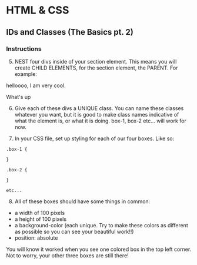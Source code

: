 # HTML & CSS

## IDs and Classes (The Basics pt. 2)

### Instructions

5. NEST four divs inside of your section element. This means you will create CHILD ELEMENTS, for the section element, the PARENT. For example: 
<!------------ PARENTS & CHILDREN -------------->


<!-- Parent -->
<div>

<!-- These p tags are both `children` of the above div-->
  <p>

  <!-- This span tag is a child of the p tag, and a grandchild of the div -->
  helloooo, I am very <span>cool</span>.

  </p>
  <!-- Side note: the two <p> tags are siblings, as they share the same parent (<div>) -->
  <p>What's up</p>

</div>

<!------------ PARENTS & CHILDREN -------------->

6. Give each of these divs a UNIQUE class. You can name these classes whatever you want, but it is good to make class names indicative of what the element is, or what it is doing. box-1, box-2 etc... will work for now. 

7. In your CSS file, set up styling for each of our four boxes. Like so:
<!-- Notice how we put a dot before "box-1". Remember, dots are used to represent classes, whereas # are used to represent ids -->

```
.box-1 {

}

.box-2 {

}

etc...
```
8. All of these boxes should have some things in common: 
  - a width of 100 pixels
  - a height of 100 pixels
  - a background-color (each unique. Try to make these colors as different as possible so you can see your beautiful work!!)
  - position: absolute

You will know it worked when you see one colored box in the top left corner. Not to worry, your other three boxes are still there!